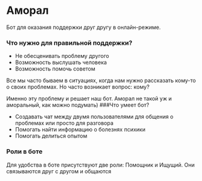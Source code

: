 # Аморал
Бот для оказания поддержки друг другу в онлайн-режиме.

### Что нужно для правильной поддержки?
* Не обесценивать проблему другого
* Возможность выслушать человека
* Возможность помочь советом

Все мы часто бываем в ситуациях, когда нам нужно рассказать кому-то о своих проблемах. Но часто возникает вопрос: кому? 

Именно эту проблему и решает наш бот. Аморал не такой уж и аморальный, как можно подумать) 
###Что умеет бот? 
* Создавать чат между двумя пользователями для общения о проблемах или просто для разговора
* Помогать найти информацию о болезнях психики
* Помогать делиться опытом

### Роли в боте
Для удобства в боте присутствуют две роли: Помощник и Ищущий. Они связываются друг с другом и общаются 
